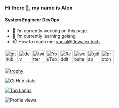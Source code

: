 ### Hi there 👋, my name is Alex
#### System Engineer DevOps

- 🔭 I’m currently working on this page. 
- 🌱 I’m currently learning golang 
- 📫 How to reach me: social@flowalex.tech 


[<img src='https://cdn.jsdelivr.net/npm/simple-icons@3.0.1/icons/github.svg' alt='github' height='40'>](https://github.com/flowalex-tech)  [<img src='https://cdn.jsdelivr.net/npm/simple-icons@3.0.1/icons/dev-dot-to.svg' alt='dev' height='40'>](https://dev.to/flowalextech)  [<img src='https://cdn.jsdelivr.net/npm/simple-icons@3.0.1/icons/twitter.svg' alt='twitter' height='40'>](https://twitter.com/AlexanderPWolf)  [<img src='https://cdn.jsdelivr.net/npm/simple-icons@3.0.1/icons/youtube.svg' alt='YouTube' height='40'>](https://www.youtube.com/channel/https://www.youtube.com/channel/UCzwTQBGzBH-2si_cMtPhFGw)  [<img src='https://cdn.jsdelivr.net/npm/simple-icons@3.0.1/icons/reddit.svg' alt='Reddit' height='40'>](https://www.reddit.com/user/flowalex999)  [<img src='https://cdn.jsdelivr.net/npm/simple-icons@3.0.1/icons/icloud.svg' alt='website' height='40'>](https://alexanderwolf.io)  [<img src='https://cdn.jsdelivr.net/npm/simple-icons@3.0.1/icons/gitlab.svg' alt='gitlab' height='40'>](https://gitlab.com/flowalex)  [<img src='https://cdn.jsdelivr.net/npm/simple-icons@3.0.1/icons/protonmail.svg' alt='protonmail' height='40'>](mailto:social@flowalex.tech)  

[![trophy](https://github-profile-trophy.vercel.app/?username=flowalex-tech)](https://github.com/ryo-ma/github-profile-trophy)

![GitHub stats](https://github-readme-stats.vercel.app/api?username=flowalex-tech&show_icons=true)  

[![Top Langs](https://github-readme-stats.vercel.app/api/top-langs/?username=flowalex-tech)](https://github.com/anuraghazra/github-readme-stats)

![Profile views](https://gpvc.arturio.dev/flowalex-tech)  

<!--
**flowalex-tech/flowalex-tech** is a ✨ _special_ ✨ repository because its `README.md` (this file) appears on your GitHub profile.

Here are some ideas to get you started:

- 🔭 I’m currently working on ...
- 🌱 I’m currently learning ...
- 👯 I’m looking to collaborate on ...
- 🤔 I’m looking for help with ...
- 💬 Ask me about ...
- 📫 How to reach me: ...
- 😄 Pronouns: ...
- ⚡ Fun fact: ...
-->
